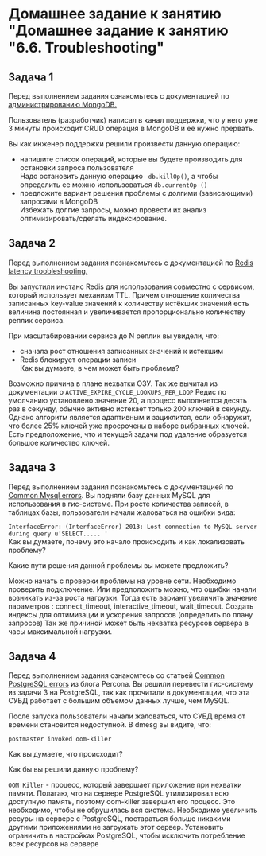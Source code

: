  # Домашнее задание к занятию "Домашнее задание к занятию "6.6. Troubleshooting"

## Задача 1
Перед выполнением задания ознакомьтесь с документацией по [администрированию MongoDB.](https://docs.mongodb.com/manual/administration/)

Пользователь (разработчик) написал в канал поддержки, что у него уже 3 минуты происходит CRUD операция в MongoDB и её нужно прервать.

Вы как инженер поддержки решили произвести данную операцию:

- напишите список операций, которые вы будете производить для остановки запроса пользователя  
Надо остановить данную операцию ``` db.killOp()```, а чтобы определить ее можно использоваться ```db.currentOp ()```
- предложите вариант решения проблемы с долгими (зависающими) запросами в MongoDB  
Избежать долгие запросы, можно провести их анализ оптимизировать/сделать индексирование.

## Задача 2
Перед выполнением задания познакомьтесь с документацией по [Redis latency troobleshooting.](https://redis.io/topics/latency)

Вы запустили инстанс Redis для использования совместно с сервисом, который использует механизм TTL. Причем отношение количества записанных key-value значений к количеству истёкших значений есть величина постоянная и увеличивается пропорционально количеству реплик сервиса.

При масштабировании сервиса до N реплик вы увидели, что:

- сначала рост отношения записанных значений к истекшим  
- Redis блокирует операции записи  
Как вы думаете, в чем может быть проблема?

Возможно причина в плане нехватки ОЗУ.
Так же вычитал из документации о ```ACTIVE_EXPIRE_CYCLE_LOOKUPS_PER_LOOP``` Редис по умолчанию установлено значение 20, а процесс выполняется десять раз в секунду, обычно активно истекает только 200 ключей в секунду. Однако алгоритм является адаптивным и зациклится, если обнаружит, что более 25% ключей уже просрочены в наборе выбранных ключей. Есть предположение, что и текущей задачи под удаление образуется большое количество ключей.

## Задача 3
Перед выполнением задания познакомьтесь с документацией по [Common Mysql errors](https://dev.mysql.com/doc/refman/8.0/en/common-errors.html).
Вы подняли базу данных MySQL для использования в гис-системе. При росте количества записей, в таблицах базы, пользователи начали жаловаться на ошибки вида:

```InterfaceError: (InterfaceError) 2013: Lost connection to MySQL server during query u'SELECT..... '```  
Как вы думаете, почему это начало происходить и как локализовать проблему?

Какие пути решения данной проблемы вы можете предложить?

Можно начать с проверки проблемы на уровне сети. Необходимо проверить подключение. 
Или предположить можно, что ошибки начали возникать из-за роста нагрузки. Тогда есть вариант увеличить значение параметров : connect_timeout, interactive_timeout, wait_timeout. Создать индексы для оптимизации  и ускорения запросов (определить по плану запросов)
Так же причиной может быть нехватка ресурсов сервера в часы максимальной нагрузки.


## Задача 4
Перед выполнением задания ознакомтесь со статьей [Common PostgreSQL errors](https://www.percona.com/blog/2020/06/05/10-common-postgresql-errors/) из блога Percona.
Вы решили перевести гис-систему из задачи 3 на PostgreSQL, так как прочитали в документации, что эта СУБД работает с большим объемом данных лучше, чем MySQL.

После запуска пользователи начали жаловаться, что СУБД время от времени становится недоступной. В dmesg вы видите, что:

```postmaster invoked oom-killer```

Как вы думаете, что происходит?

Как бы вы решили данную проблему?

```OOM Killer``` - процесс, который завершает приложение при нехватки памяти. Полагаю, что на сервере PostgreSQL утилизировал всю доступную память, поэтому oom-killer завершил его процесс. Это необходимо, чтобы не обрушилась вся система.
Необходимо увеличить ресуры на сервере с PostgreSQL, постараться больше никакими другими приложениями не загружать этот сервер.
Установить ограничить в настройках PostgreSQL, чтобы исключить потребление всех ресурсов на сервере

